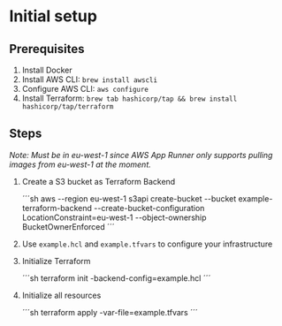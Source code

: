 # Initial setup

## Prerequisites

1. Install Docker
2. Install AWS CLI: `brew install awscli`
3. Configure AWS CLI: `aws configure`
4. Install Terraform: `brew tab hashicorp/tap && brew install hashicorp/tap/terraform`

## Steps

_Note: Must be in eu-west-1 since AWS App Runner only supports pulling images from eu-west-1 at the moment._

1. Create a S3 bucket as Terraform Backend

   ´´´sh
   aws --region eu-west-1 s3api create-bucket --bucket example-terraform-backend --create-bucket-configuration LocationConstraint=eu-west-1 --object-ownership BucketOwnerEnforced
   ´´´

2. Use `example.hcl` and `example.tfvars` to configure your infrastructure

3. Initialize Terraform

   ´´´sh
   terraform init -backend-config=example.hcl
   ´´´

4. Initialize all resources

   ´´´sh
   terraform apply -var-file=example.tfvars
   ´´´
